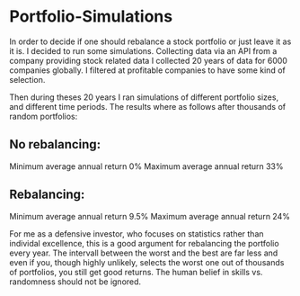 # Portfolio-Simulations

In order to decide if one should rebalance a stock portfolio or just leave it as it is. I decided to run some simulations. Collecting data via an API from a company 
providing stock related data I collected 20 years of data for 6000 companies globally. I filtered at profitable companies to have some kind of selection.

Then during theses 20 years I ran simulations of different portfolio sizes, and different time periods. The results where as follows after thousands of random portfolios:

## No rebalancing:
Minimum average annual return   0%
Maximum average annual return   33%

## Rebalancing:
Minimum average annual return   9.5%
Maximum average annual return   24%

For me as a defensive investor, who focuses on statistics rather than individal excellence, this is a good argument for rebalancing the portfolio every year.
The intervall between the worst and the best are far less and even if you, though highly unlikely, selects the worst one out of thousands of portfolios, 
you still get good returns. The human belief in skills vs. randomness should not be ignored. 
